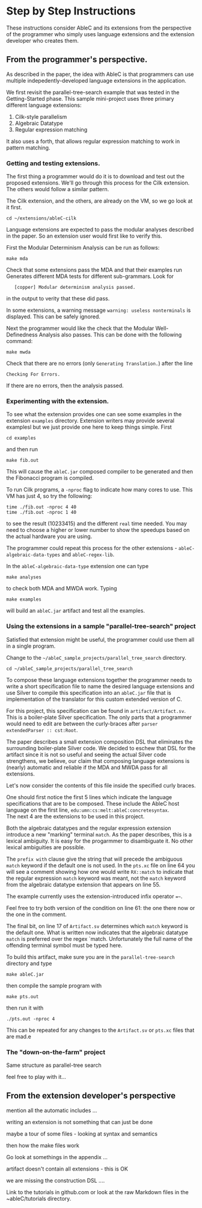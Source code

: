 # Step by Step Instructions

These instructions consider AbleC and its extensions from the
perspective of the programmer who simply uses language extensions and
the extension developer who creates them.


## From the programmer's perspective.

As described in the paper, the idea with AbleC is that programmers can
use multiple indepedently-developed language extensions in the
application.  

We first revisit the parallel-tree-search example that was tested in
the Getting-Started phase.  This sample mini-project uses three primary
different language extensions:

1. Cilk-style parallelism
2. Algebraic Datatype
3. Regular expression matching

It also uses a forth, that allows regular expression matching to work
in pattern matching.

### Getting and testing extensions.

The first thing a programmer would do it is to download and test out
the proposed extensions.  We'll go through this process for the Cilk
extension.  The others would follow a similar pattern.

The Cilk extension, and the others, are already on the VM, so we go
look at it first. 
```
cd ~/extensions/ableC-cilk
```

Language extensions are expected to pass the modular analyses
described in the paper.  So an extension user would first like to
verify this.

First the Modular Determinism Analysis can be run as follows:
```
make mda
```
Check that some extensions pass the MDA and that their examples run
Generates different MDA tests for different sub-grammars.  Look for
```
   [copper] Modular determinism analysis passed.
```
in the output to verity that these did pass.

In some extensions, a warning message `warning: useless nonterminals`
is displayed.  This can be safely ignored.

Next the programmer would like the check that the Modular
Well-Definedness Analysis also passes.  This can be done with the
following command:
```
make mwda
```
Check that there are no errors (only `Generating Translation.`)
after the line
```
Checking For Errors.
```
If there are no errors, then the analysis passed.

### Experimenting with the extension.

To see what the extension provides one can see some examples in the
extension `examples` directory.  Extension writers may provide several
examplesl but we just provide one here to keep things simple.  First 
```
cd examples
```
and then run
```
make fib.out
```
This will cause the `ableC.jar` composed compiler to be generated and
then the Fibonacci program is compiled.

To run Cilk programs, a `-nproc` flag to indicate how many cores to
use.  This VM has just 4, so try the following:
```
time ./fib.out -nproc 4 40
time ./fib.out -nproc 1 40
```
to see the result (10233415) and the different `real` time needed.
You may need to choose a higher or lower number to show the speedups
based on the actual hardware you are using.


The programmer could repeat this process for the other extensions -
`ableC-algebraic-data-types` and `ableC-regex-lib`.

In the `ableC-algebraic-data-type` extension one can type
```
make analyses
```
to check both MDA and MWDA work.
Typing
```
make examples
```
will build an `ableC.jar` artifact and test all the examples.



### Using the extensions in a sample "parallel-tree-search" project 

Satisfied that extension might be useful, the programmer could use
them all in a single program.

Change to the `~/ableC_sample_projects/parallel_tree_search`
directory.
```
cd ~/ableC_sample_projects/parallel_tree_search
```

To compose these language extensions together the programmer needs to
write a short specification file to name the desired language
extensions and use Silver to compile this specification into an
`ableC.jar` file that is implementation of the translator for this
custom extended version of C.

For this project, this specification can be found in
`artifact/Artifact.sv`.  This is a boiler-plate Silver specification.
The only parts that a programmer would need to edit are between the
curly-braces after `parser extendedParser :: cst:Root`.

The paper describes a small extension composition DSL that eliminates
the surrounding boiler-plate Silver code.  We decided to eschew that
DSL for the artifact since it is not so useful and seeing the actual
Silver code strengthens, we believe, our claim that composing language
extensions is (nearly) automatic and reliable if the MDA and MWDA
pass for all extensions.

Let's now consider the contents of this file inside the specified
curly braces.

One should first notice the first 5 lines which indicate the language
specifications that are to be composed.  These include the AbleC host
language on the first line, `edu:umn:cs:melt:ableC:concretesyntax`.  
The next 4 are the extensions to be used in this project.

Both the algebraic datatypes and the regular expression extension
introduce a new "marking" terminal `match`.   As the paper describes,
this is a lexical ambiguity.  It is easy for the progarmmer to
disambiguate it.  No other lexical ambiguities are possible.

The `prefix with` clause give the string that will precede the
ambiguous `match` keyword if the default one is not used.  In the
`pts.xc` file on line 64 you will see a comment showing how one would
write `RX::match` to indicate that the regular expression `match`
keyword was meant, not the `match` keyword from the algebraic datatype
extension that appears on line 55.

The example currently uses the extension-introduced infix operator
`=~`.

Feel free to try both version of the condition on line 61: the one
there now or the one in the comment.

The final bit, on line 17 of `Artifact.sv` determines which `match`
keyword is the default one.  What is written now indicates that the
algebraic datatype `match` is preferred over the regex `match.
Unfortunately the full name of the offending terminal symbol must be
typed here.

To build this artifact, make sure you are in the
`parallel-tree-search` directory and type
```
make ableC.jar
```
then compile the sample program with
```
make pts.out
```
then run it with
```
./pts.out -nproc 4
```

This can be repeated for any changes to the `Artifact.sv` or `pts.xc`
files that are mad.e


### The "down-on-the-farm" project

Same structure as parallel-tree search

feel free to play with it...




## From the extension developer's perspective

mention all the automatic includes ...

writing an extension is not something that can just be done

maybe a tour of some files - looking at syntax and semantics

then how the make files work


Go look at somethings in the appendix ...

artifact doesn't contain all extensions - this is OK



we are missing the construction DSL ....


Link to the tutorials in github.com or look at the raw Markdown files
in the ~ableC/tutorials directory.

